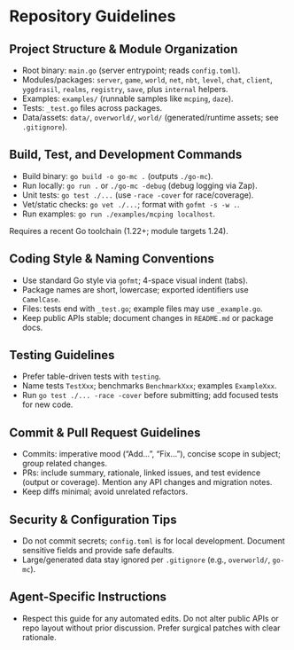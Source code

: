 # Repository Guidelines

## Project Structure & Module Organization
- Root binary: `main.go` (server entrypoint; reads `config.toml`).
- Modules/packages: `server`, `game`, `world`, `net`, `nbt`, `level`, `chat`, `client`, `yggdrasil`, `realms`, `registry`, `save`, plus `internal` helpers.
- Examples: `examples/` (runnable samples like `mcping`, `daze`).
- Tests: `_test.go` files across packages.
- Data/assets: `data/`, `overworld/`, `world/` (generated/runtime assets; see `.gitignore`).

## Build, Test, and Development Commands
- Build binary: `go build -o go-mc .` (outputs `./go-mc`).
- Run locally: `go run .` or `./go-mc -debug` (debug logging via Zap).
- Unit tests: `go test ./...` (use `-race -cover` for race/coverage).
- Vet/static checks: `go vet ./...`; format with `gofmt -s -w .`.
- Run examples: `go run ./examples/mcping localhost`.

Requires a recent Go toolchain (1.22+; module targets 1.24).

## Coding Style & Naming Conventions
- Use standard Go style via `gofmt`; 4-space visual indent (tabs).
- Package names are short, lowercase; exported identifiers use `CamelCase`.
- Files: tests end with `_test.go`; example files may use `_example.go`.
- Keep public APIs stable; document changes in `README.md` or package docs.

## Testing Guidelines
- Prefer table-driven tests with `testing`.
- Name tests `TestXxx`; benchmarks `BenchmarkXxx`; examples `ExampleXxx`.
- Run `go test ./... -race -cover` before submitting; add focused tests for new code.

## Commit & Pull Request Guidelines
- Commits: imperative mood (“Add…”, “Fix…”), concise scope in subject; group related changes.
- PRs: include summary, rationale, linked issues, and test evidence (output or coverage). Mention any API changes and migration notes.
- Keep diffs minimal; avoid unrelated refactors.

## Security & Configuration Tips
- Do not commit secrets; `config.toml` is for local development. Document sensitive fields and provide safe defaults.
- Large/generated data stay ignored per `.gitignore` (e.g., `overworld/`, `go-mc`).

## Agent-Specific Instructions
- Respect this guide for any automated edits. Do not alter public APIs or repo layout without prior discussion. Prefer surgical patches with clear rationale.
